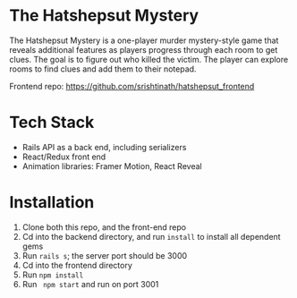# The Hatshepsut Mystery
The Hatshepsut Mystery is a one-player murder mystery-style game that reveals additional features as players progress through each room to get clues. The goal is to figure out who killed the victim. The player can explore rooms to find clues and add them to their notepad.

Frontend repo: https://github.com/srishtinath/hatshepsut_frontend

# Tech Stack
- Rails API as a back end, including serializers
- React/Redux front end
- Animation libraries: Framer Motion, React Reveal


# Installation

1. Clone both this repo, and the front-end repo
2. Cd into the backend directory, and run ```install``` to install all dependent gems
3. Run ```rails s```; the server port should be 3000
4. Cd into the frontend directory
5. Run ``` npm install ```
6. Run ``` npm start``` and run on port 3001

